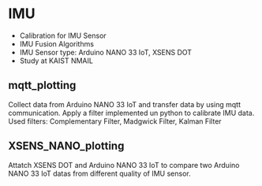# IMU
- Calibration for IMU Sensor
- IMU Fusion Algorithms
- IMU Sensor type: Arduino NANO 33 IoT, XSENS DOT
- Study at KAIST NMAIL

## mqtt_plotting
Collect data from Arduino NANO 33 IoT and transfer data by using mqtt communication.
Apply a filter implemented un python to calibrate IMU data.
Used filters: Complementary Filter, Madgwick Filter, Kalman Filter

## XSENS_NANO_plotting
Attatch XSENS DOT and Arduino NANO 33 IoT to compare two Arduino NANO 33 IoT datas from different quality of IMU sensor.
